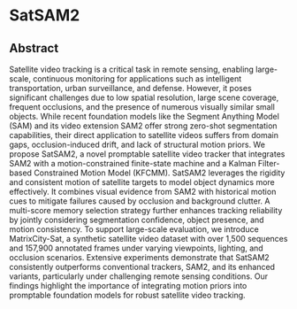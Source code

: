 # SatSAM2

## Abstract

Satellite video tracking is a critical task in remote sensing, enabling large-scale, continuous monitoring for applications such as intelligent transportation, urban surveillance, and defense. However, it poses significant challenges due to low spatial resolution, large scene coverage, frequent occlusions, and the presence of numerous visually similar small objects. While recent foundation models like the Segment Anything Model (SAM) and its video extension SAM2 offer strong zero-shot segmentation capabilities, their direct application to satellite videos suffers from domain gaps, occlusion-induced drift, and lack of structural motion priors.
We propose SatSAM2, a novel promptable satellite video tracker that integrates SAM2 with a motion-constrained finite-state machine and a Kalman Filter-based Constrained Motion Model (KFCMM). SatSAM2 leverages the rigidity and consistent motion of satellite targets to model object dynamics more effectively. It combines visual evidence from SAM2 with historical motion cues to mitigate failures caused by occlusion and background clutter. A multi-score memory selection strategy further enhances tracking reliability by jointly considering segmentation confidence, object presence, and motion consistency.
To support large-scale evaluation, we introduce MatrixCity-Sat, a synthetic satellite video dataset with over 1,500 sequences and 157,900 annotated frames under varying viewpoints, lighting, and occlusion scenarios. Extensive experiments demonstrate that SatSAM2 consistently outperforms conventional trackers, SAM2, and its enhanced variants, particularly under challenging remote sensing conditions. Our findings highlight the importance of integrating motion priors into promptable foundation models for robust satellite video tracking. 
